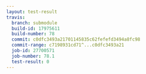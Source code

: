 ```yaml
---
layout: test-result
travis:
  branch: submodule
  build-id: 17975611
  build-number: 78
  commit: c0dfc3493a21701145835c62fefefd3494a8fc98
  commit-range: c7198931cd71^...c0dfc3493a21
  job-id: 27700571
  job-number: 78.1
  test-result: 0
---
```

